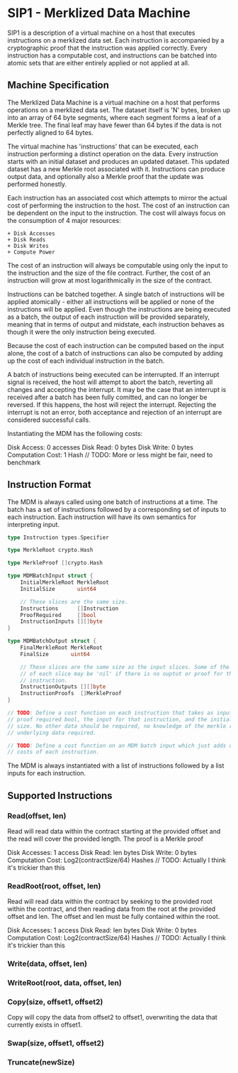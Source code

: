 # SIP1 - Merklized Data Machine

SIP1 is a description of a virtual machine on a host that executes instructions
on a merklized data set. Each instruction is accompanied by a cryptographic
proof that the instruction was applied correctly. Every instruction has a
computable cost, and instructions can be batched into atomic sets that are
either entirely applied or not applied at all.

## Machine Specification

The Merklized Data Machine is a virtual machine on a host that performs
operations on a merklized data set. The dataset itself is 'N' bytes, broken up
into an array of 64 byte segments, where each segment forms a leaf of a Merkle
tree. The final leaf may have fewer than 64 bytes if the data is not perfectly
aligned to 64 bytes.

The virtual machine has 'instructions' that can be executed, each instruction
performing a distinct operation on the data. Every instruction starts with an
initial dataset and produces an updated dataset. This updated dataset has a new
Merkle root associated with it. Instructions can produce output data, and
optionally also a Merkle proof that the update was performed honestly.

Each instruction has an associated cost which attempts to mirror the actual cost
of performing the instruction to the host. The cost of an instruction can be
dependent on the input to the instruction. The cost will always focus on the
consumption of 4 major resources:

	+ Disk Accesses
	+ Disk Reads
	+ Disk Writes
	+ Compute Power

The cost of an instruction will always be computable using only the input to the
instruction and the size of the file contract. Further, the cost of an
instruction will grow at most logarithmically in the size of the contract.

Instructions can be batched together. A single batch of instructions will be
applied atomically - either all instructions will be applied or none of the
instructions will be applied. Even though the instructions are being executed as
a batch, the output of each instruction will be provided separately, meaning
that in terms of output and midstate, each instruction behaves as though it were
the only instruction being executed.

Because the cost of each instruction can be computed based on the input alone,
the cost of a batch of instructions can also be computed by adding up the cost
of each individual instruction in the batch.

A batch of instructions being executed can be interrupted. If an interrupt
signal is received, the host will attempt to abort the batch, reverting all
changes and accepting the interrupt. It may be the case that an interrupt is
received after a batch has been fully comitted, and can no longer be reversed.
If this happens, the host will reject the interrupt. Rejecting the interrupt is
not an error, both acceptance and rejection of an interrupt are considered
successful calls.

Instantiating the MDM has the following costs:

Disk Access: 0 accesses
Disk Read: 0 bytes
Disk Write: 0 bytes
Computation Cost: 1 Hash // TODO: More or less might be fair, need to benchmark

## Instruction Format

The MDM is always called using one batch of instructions at a time. The batch
has a set of instructions followed by a corresponding set of inputs to each
instruction. Each instruction will have its own semantics for interpreting
input.

```go
type Instruction types.Specifier

type MerkleRoot crypto.Hash

type MerkleProof []crypto.Hash

type MDMBatchInput struct {
	InitialMerkleRoot MerkleRoot
	InitialSize       uint64

	// These slices are the same size.
	Instructions      []Instruction
	ProofRequired     []bool
	InstructionInputs [][]byte
}

type MDMBatchOutput struct {
	FinalMerkleRoot MerkleRoot
	FinalSize       uint64

	// These slices are the same size as the input slices. Some of the elements
	// of each slice may be 'nil' if there is no ouptut or proof for that
	// instruction.
	InstructionOutputs [][]byte
	InstructionProofs  []MerkleProof
}

// TODO: Define a cost function on each instruction that takes as input the
// proof required bool, the input for that instruction, and the initial merkle root
// size. No other data should be required, no knowledge of the merkle root or
// underlying data required.

// TODO: Define a cost function on an MDM batch input which just adds up the
// costs of each instruction.
```

The MDM is always instantiated with a list of instructions followed by a list
inputs for each instruction.

## Supported Instructions

### Read(offset, len)

Read will read data within the contract starting at the provided offset and the
read will cover the provided length. The proof is a Merkle proof

Disk Accesses: 1 access
Disk Read: len bytes
Disk Write: 0 bytes
Computation Cost: Log2(contractSize/64) Hashes // TODO: Actually I think it's trickier than this

### ReadRoot(root, offset, len)

Read will read data within the contract by seeking to the provided root within
the contract, and then reading data from the root at the provided offset and
len. The offset and len must be fully contained within the root.

Disk Accesses: 1 access
Disk Read: len bytes
Disk Write: 0 bytes
Computation Cost: Log2(contractSize/64) Hashes // TODO: Actually I think it's trickier than this

### Write(data, offset, len)

### WriteRoot(root, data, offset, len)

### Copy(size, offset1, offset2)

Copy will copy the data from offset2 to offset1, overwriting the data that
currently exists in offset1.

### Swap(size, offset1, offset2)

### Truncate(newSize)
